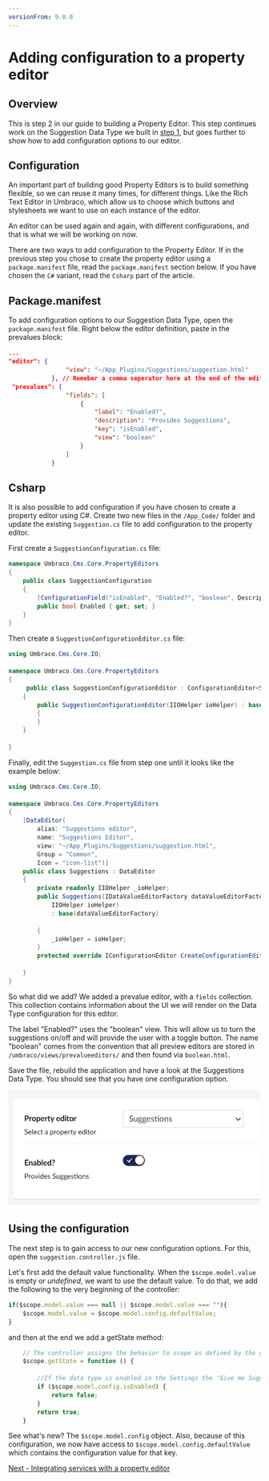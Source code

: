 ```yaml
---
versionFrom: 9.0.0
---
```



# Adding configuration to a property editor

## Overview

This is step 2 in our guide to building a Property Editor. This step continues work on the Suggestion Data Type we built in [step 1](index.md), but goes further to show how to add configuration options to our editor.

## Configuration

An important part of building good Property Editors is to build something flexible, so we can reuse it many times, for different things. Like the Rich Text Editor in Umbraco, which allow us to choose which buttons and stylesheets we want to use on each instance of the editor.

An editor can be used again and again, with different configurations, and that is what we will be working on now.

There are two ways to add configuration to the Property Editor. If in the previous step you chose to create the property editor using a `package.manifest` file, read the `package.manifest` section below. If you have chosen the `C#` variant, read the `Csharp` part of the article.

## Package.manifest

To add configuration options to our Suggestion Data Type, open the `package.manifest` file. Right below the editor definition, paste in the prevalues block:

```json
...
"editor": {
                "view": "~/App_Plugins/Suggestions/suggestion.html"
            }, // Remeber a comma seperator here at the end of the editor block!
 "prevalues": {
                "fields": [
                    {
                        "label": "Enabled?",
                        "description": "Provides Suggestions",
                        "key": "isEnabled",
                        "view": "boolean"
                    }
                ]
            }
```

## Csharp

It is also possible to add configuration if you have chosen to create a property editor using C#. Create two new files in the `/App_Code/` folder and update the existing `Suggestion.cs` file to add configuration to the property editor.

First create a `SuggestionConfiguration.cs` file:

```csharp
namespace Umbraco.Cms.Core.PropertyEditors
{
    public class SuggestionConfiguration
    {
        [ConfigurationField("isEnabled", "Enabled?", "boolean", Description = "Provides Suggestions")]
        public bool Enabled { get; set; }
    }
}
```

Then create a `SuggestionConfigurationEditor.cs` file:

```csharp
using Umbraco.Cms.Core.IO;

namespace Umbraco.Cms.Core.PropertyEditors
{
     public class SuggestionConfigurationEditor : ConfigurationEditor<SuggestionConfiguration>
    {
        public SuggestionConfigurationEditor(IIOHelper ioHelper) : base(ioHelper)
        {
        }
    }

}
```

Finally, edit the `Suggestion.cs` file from step one until it looks like the example below:

```csharp
using Umbraco.Cms.Core.IO;

namespace Umbraco.Cms.Core.PropertyEditors
{
    [DataEditor(
        alias: "Suggestions editor",
        name: "Suggestions Editor",
        view: "~/App_Plugins/Suggestions/suggestion.html",
        Group = "Common",
        Icon = "icon-list")]
    public class Suggestions : DataEditor
    {
        private readonly IIOHelper _ioHelper;
        public Suggestions(IDataValueEditorFactory dataValueEditorFactory,
            IIOHelper ioHelper)
            : base(dataValueEditorFactory)

        {
            _ioHelper = ioHelper;
        }
        protected override IConfigurationEditor CreateConfigurationEditor() => new SuggestionConfigurationEditor(_ioHelper);
        
    }
}
```

So what did we add? We added a prevalue editor, with a `fields` collection. This collection contains information about the UI we will render on the Data Type configuration for this editor.

The label "Enabled?" uses the "boolean" view. This will allow us to turn the suggestions on/off and will provide the user with a toggle button. The name "boolean" comes from the convention that all preview editors are stored in `/umbraco/views/prevalueeditors/` and then found via `boolean.html`.

Save the file, rebuild the application and have a look at the Suggestions Data Type. You should see that you have one configuration option.

![An example of how the configuration will look](images/suggestion-editor-config.png)

## Using the configuration

The next step is to gain access to our new configuration options. For this, open the `suggestion.controller.js` file.

Let's first add the default value functionality. When the `$scope.model.value` is empty or *undefined*, we want to use the default value. To do that, we add the following to the very beginning of the controller:

```javascript
if($scope.model.value === null || $scope.model.value === ""){
    $scope.model.value = $scope.model.config.defaultValue;
}
```

and then at the end we add a getState method:

```javascript
    // The controller assigns the behavior to scope as defined by the getState method, which is invoked when the user toggles the enable button in the data type settings.
    $scope.getState = function () {
        
        //If the data type is enabled in the Settings the 'Give me Suggestions!' button is enabled
        if ($scope.model.config.isEnabled) {
            return false;
        }
        return true;
    }
```

See what's new? The `$scope.model.config` object. Also, because of this configuration, we now have access to `$scope.model.config.defaultValue` which contains the configuration value for that key.

[Next - Integrating services with a property editor](part-3.md)
